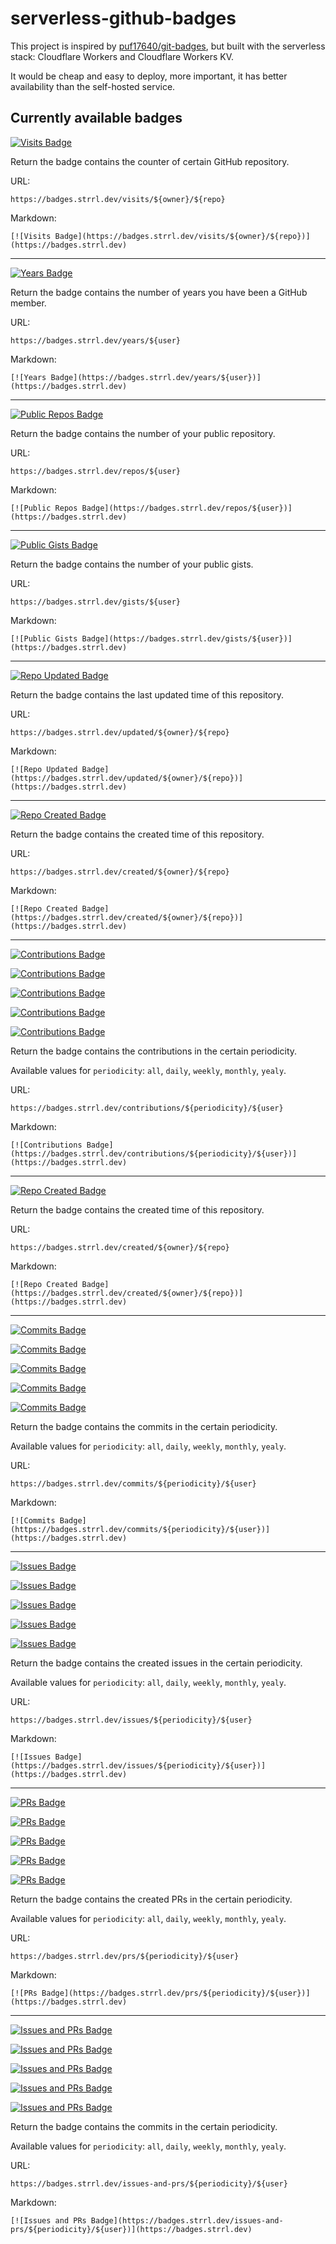 # serverless-github-badges

This project is inspired by [puf17640/git-badges](https://github.com/puf17640/git-badges), but built with the serverless stack: Cloudflare Workers and Cloudflare Workers KV.

It would be cheap and easy to deploy, more important, it has better availability than the self-hosted service.

## Currently available badges

[![Visits Badge](https://badges.strrl.dev/visits/STRRL/serverless-github-badges)](https://badges.strrl.dev)

Return the badge contains the counter of certain GitHub repository.

URL:

```text
https://badges.strrl.dev/visits/${owner}/${repo}
```

Markdown:

```text
[![Visits Badge](https://badges.strrl.dev/visits/${owner}/${repo})](https://badges.strrl.dev)
```

---

[![Years Badge](https://badges.strrl.dev/years/STRRL)](https://badges.strrl.dev)

Return the badge contains the number of years you have been a GitHub member.

URL:

```text
https://badges.strrl.dev/years/${user}
```

Markdown:

```text
[![Years Badge](https://badges.strrl.dev/years/${user})](https://badges.strrl.dev)
```

---

[![Public Repos Badge](https://badges.strrl.dev/repos/STRRL)](https://badges.strrl.dev)

Return the badge contains the number of your public repository.

URL:

```text
https://badges.strrl.dev/repos/${user}
```

Markdown:

```text
[![Public Repos Badge](https://badges.strrl.dev/repos/${user})](https://badges.strrl.dev)
```

---

[![Public Gists Badge](https://badges.strrl.dev/gists/STRRL)](https://badges.strrl.dev)

Return the badge contains the number of your public gists.

URL:

```text
https://badges.strrl.dev/gists/${user}
```

Markdown:

```text
[![Public Gists Badge](https://badges.strrl.dev/gists/${user})](https://badges.strrl.dev)
```

---

[![Repo Updated Badge](https://badges.strrl.dev/updated/STRRL/serverless-github-badges)](https://badges.strrl.dev)

Return the badge contains the last updated time of this repository.

URL:

```text
https://badges.strrl.dev/updated/${owner}/${repo}
```

Markdown:

```text
[![Repo Updated Badge](https://badges.strrl.dev/updated/${owner}/${repo})](https://badges.strrl.dev)
```

---

[![Repo Created Badge](https://badges.strrl.dev/created/STRRL/serverless-github-badges)](https://badges.strrl.dev)

Return the badge contains the created time of this repository.

URL:

```text
https://badges.strrl.dev/created/${owner}/${repo}
```

Markdown:

```text
[![Repo Created Badge](https://badges.strrl.dev/created/${owner}/${repo})](https://badges.strrl.dev)
```

---

[![Contributions Badge](https://badges.strrl.dev/contributions/daily/STRRL)](https://badges.strrl.dev)

[![Contributions Badge](https://badges.strrl.dev/contributions/weekly/STRRL)](https://badges.strrl.dev)

[![Contributions Badge](https://badges.strrl.dev/contributions/monthly/STRRL)](https://badges.strrl.dev)

[![Contributions Badge](https://badges.strrl.dev/contributions/yearly/STRRL)](https://badges.strrl.dev)

[![Contributions Badge](https://badges.strrl.dev/contributions/all/STRRL)](https://badges.strrl.dev)

Return the badge contains the contributions in the certain periodicity.

Available values for `periodicity`: `all`, `daily`, `weekly`, `monthly`, `yealy`.

URL:

```text
https://badges.strrl.dev/contributions/${periodicity}/${user}
```

Markdown:

```text
[![Contributions Badge](https://badges.strrl.dev/contributions/${periodicity}/${user})](https://badges.strrl.dev)
```

---

[![Repo Created Badge](https://badges.strrl.dev/created/STRRL/serverless-github-badges)](https://badges.strrl.dev)

Return the badge contains the created time of this repository.

URL:

```text
https://badges.strrl.dev/created/${owner}/${repo}
```

Markdown:

```text
[![Repo Created Badge](https://badges.strrl.dev/created/${owner}/${repo})](https://badges.strrl.dev)
```

---

[![Commits Badge](https://badges.strrl.dev/commits/daily/STRRL)](https://badges.strrl.dev)

[![Commits Badge](https://badges.strrl.dev/commits/weekly/STRRL)](https://badges.strrl.dev)

[![Commits Badge](https://badges.strrl.dev/commits/monthly/STRRL)](https://badges.strrl.dev)

[![Commits Badge](https://badges.strrl.dev/commits/yearly/STRRL)](https://badges.strrl.dev)

[![Commits Badge](https://badges.strrl.dev/commits/all/STRRL)](https://badges.strrl.dev)

Return the badge contains the commits in the certain periodicity.

Available values for `periodicity`: `all`, `daily`, `weekly`, `monthly`, `yealy`.

URL:

```text
https://badges.strrl.dev/commits/${periodicity}/${user}
```

Markdown:

```text
[![Commits Badge](https://badges.strrl.dev/commits/${periodicity}/${user})](https://badges.strrl.dev)
```

---

[![Issues Badge](https://badges.strrl.dev/issues/daily/STRRL)](https://badges.strrl.dev)

[![Issues Badge](https://badges.strrl.dev/issues/weekly/STRRL)](https://badges.strrl.dev)

[![Issues Badge](https://badges.strrl.dev/issues/monthly/STRRL)](https://badges.strrl.dev)

[![Issues Badge](https://badges.strrl.dev/issues/yearly/STRRL)](https://badges.strrl.dev)

[![Issues Badge](https://badges.strrl.dev/issues/all/STRRL)](https://badges.strrl.dev)

Return the badge contains the created issues in the certain periodicity.

Available values for `periodicity`: `all`, `daily`, `weekly`, `monthly`, `yealy`.

URL:

```text
https://badges.strrl.dev/issues/${periodicity}/${user}
```

Markdown:

```text
[![Issues Badge](https://badges.strrl.dev/issues/${periodicity}/${user})](https://badges.strrl.dev)
```

---

[![PRs Badge](https://badges.strrl.dev/prs/daily/STRRL)](https://badges.strrl.dev)

[![PRs Badge](https://badges.strrl.dev/prs/weekly/STRRL)](https://badges.strrl.dev)

[![PRs Badge](https://badges.strrl.dev/prs/monthly/STRRL)](https://badges.strrl.dev)

[![PRs Badge](https://badges.strrl.dev/prs/yearly/STRRL)](https://badges.strrl.dev)

[![PRs Badge](https://badges.strrl.dev/prs/all/STRRL)](https://badges.strrl.dev)

Return the badge contains the created PRs in the certain periodicity.

Available values for `periodicity`: `all`, `daily`, `weekly`, `monthly`, `yealy`.

URL:

```text
https://badges.strrl.dev/prs/${periodicity}/${user}
```

Markdown:

```text
[![PRs Badge](https://badges.strrl.dev/prs/${periodicity}/${user})](https://badges.strrl.dev)
```

---

[![Issues and PRs Badge](https://badges.strrl.dev/issues-and-prs/daily/STRRL)](https://badges.strrl.dev)

[![Issues and PRs Badge](https://badges.strrl.dev/issues-and-prs/weekly/STRRL)](https://badges.strrl.dev)

[![Issues and PRs Badge](https://badges.strrl.dev/issues-and-prs/monthly/STRRL)](https://badges.strrl.dev)

[![Issues and PRs Badge](https://badges.strrl.dev/issues-and-prs/yearly/STRRL)](https://badges.strrl.dev)

[![Issues and PRs Badge](https://badges.strrl.dev/issues-and-prs/all/STRRL)](https://badges.strrl.dev)

Return the badge contains the commits in the certain periodicity.

Available values for `periodicity`: `all`, `daily`, `weekly`, `monthly`, `yealy`.

URL:

```text
https://badges.strrl.dev/issues-and-prs/${periodicity}/${user}
```

Markdown:

```text
[![Issues and PRs Badge](https://badges.strrl.dev/issues-and-prs/${periodicity}/${user})](https://badges.strrl.dev)
```
